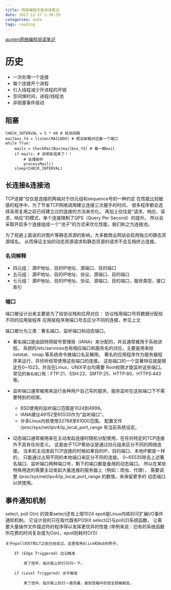 ```yaml
---
title: 网络编程文章阅读笔记
date: 2017-12-17 1:38:29
categories: note
tags: reading
---
```

[auxten网络编程阅读笔记](https://zhuanlan.zhihu.com/p/32059005)
# 历史
* 一次处理一个连接
* 每个连接开个进程
* 引入线程减少开进程的开销
* 空间焕时间，进程/线程池
* 非阻塞事件驱动
## 阻塞
```
CHECK_INTERVAL = 5 * 60 # 检测间隔
mailbox_fd = listen(MAILBOX) # 假设邮箱对应着一个端口
while True:
    mails = CheckMailBox(mailbox_fd) # 看一眼mail
    if mails: # 说明有信来了！！
        # 处理邮件
        processMail()
    sleep(CHECK_INTERVAL)
```
## 长连接&连接池
TCP连接”仅仅是连接的两端对于四元组和sequence号的一种约定
在性能比较敏感的程序中，为了节省TCP网络调用建立连接三次握手的时间，
很多程序都会选择采用复用之前已经建立过的连接的方法来优化。
再加上往往是“请求、响应、请求、响应”的模式，单个连接限制了QPS（Query Per Second）的提升。 
所以会采取开启多个连接组成一个“池子”的方式来优化性能，我们称之为连接池。

为了规避上面说的对图片等静态资源的影响，大多数商业网站会启用独立的静态资源域名。
从而保证主站的动态资源请求和静态资源的请求不会互相挤占连接。
### 名词解释
* 四元组： 源IP地址、目的IP地址、源端口、目的端口
* 五元组： 源IP地址、目的IP地址、协议、源端口、目的端口
* 七元组： 源IP地址、目的IP地址、协议、源端口、目的端口，服务类型，接口索引

### 端口
端口被设计出来主要是为了给协议栈和应用对应：
    协议栈用端口号将数据分配给不同的应用层程序
    应用层程序用端口号去区分不同的连接，参见上文

端口被分为三类：著名端口、监听端口和动态端口。
* 著名端口是由因特网赋号管理局（IANA）来分配的，并且通常被用于系统进程。
    系统的/etc/services也有相应端口和服务名的对应，主要是用来给netstat、nmap 等系统命令做端口名反解用。
    著名的应用程序作为服务器程序来运行，并侦听经常使用这些端口的连接。 这些端口的一个显著特征就是限定在0~1023，并且在Linux、UNIX平台均需要 Root权限才能监听这些端口。
    常见的`著名端口`有：FTP:21、SSH:22、SMTP:25、HTTP:80、HTTPS:443等。
* 监听端口通常被用来运行各种用户自己写的服务，服务监听在这些端口下不需要特别的权限。
    * BSD使用的监听端口范围是1024到4999。
    * IANA建议49152至65535作为“监听端口”。
    * 许多Linux内核使用32768至61000范围。 配置文件 /proc/sys/net/ipv4/ip_local_port_range 有当前系统设定。

* 动态端口通常被用来在主动发起连接时随机分配使用，在任何特定的TCP连接外不具有任何意义。
这是由于TCP等协议是通过四元组来区分不同的网络连接。 当本机主动发起TCP连接的时候如果目的IP、目的端口、本地IP都是一样的，
只能通过占用不同的本地端口来区分不同的连接。
   0~65535除去上述著名端口、监听端口两种端口号，剩下的端口都是备用的动态端口。 所以在某些特殊用途的需要主动发起大量连接的服务器上（例如：爬虫、代理）， 需要调整 /proc/sys/net/ipv4/ip_local_port_range 的数值，来保留更多的 动态端口以供使用。


## 事件通知机制
select, poll O(n) 的效率select还有上限1024
epoll是Linux内核的可扩展I/O事件通知机制。
它设计目的只在取代既有POSIX select(2)与poll(2)系统函数，
让需要大量操作文件描述符的程序得以发挥更优异的性能
(举例来说：旧有的系统函数所花费的时间复杂度为O(n)，epoll则耗时O(1))
```
关于epoll的ET和LT之前已经说过，这里借用Alice和Bob的例子。

    ET (Edge Triggered) 边沿触发

        来了信件，指示板上的灯只闪一下。

    LT (Level Triggered) 水平触发

        来了信件，指示板上的灯一直亮着，直到信箱中的信全部被取走。
```
